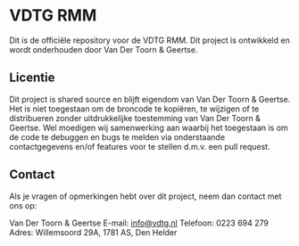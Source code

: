 # VDTG RMM

Dit is de officiële repository voor de VDTG RMM.
Dit project is ontwikkeld en wordt onderhouden door Van Der Toorn & Geertse.

## Licentie

Dit project is shared source en blijft eigendom van Van Der Toorn & Geertse.
Het is niet toegestaan om de broncode te kopiëren, te wijzigen of te distribueren zonder uitdrukkelijke toestemming van Van Der Toorn & Geertse.
Wel moedigen wij samenwerking aan waarbij het toegestaan is om de code te debuggen en bugs te melden via onderstaande contactgegevens en/of features voor te stellen d.m.v. een pull request.

## Contact

Als je vragen of opmerkingen hebt over dit project, neem dan contact met ons op:

Van Der Toorn & Geertse
E-mail: info@vdtg.nl
Telefoon: 0223 694 279
Adres: Willemsoord 29A, 1781 AS, Den Helder
